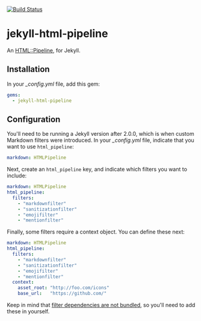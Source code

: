 [![Build Status](https://travis-ci.org/gjtorikian/jekyll-html-pipeline.svg?branch=add-invalid-tests)](https://travis-ci.org/gjtorikian/jekyll-html-pipeline)

jekyll-html-pipeline
====================

An [HTML::Pipeline](https://github.com/jch/html-pipeline), for Jekyll.


## Installation

In your *_config.yml* file, add this gem:

``` yaml
gems:
  - jekyll-html-pipeline
```

## Configuration

You'll need to be running a Jekyll version after 2.0.0, which is when custom
Markdown filters were introduced. In your *_config.yml* file, indicate that you
want to use `html_pipeline`:

``` yaml
markdown: HTMLPipeline
```

Next, create an `html_pipeline` key, and indicate which filters you want to include:

``` yaml
markdown: HTMLPipeline
html_pipeline:
  filters:
    - "markdownfilter"
    - "sanitizationfilter"
    - "emojifilter"
    - "mentionfilter"
```

Finally, some filters require a context object. You can define these next:

``` yaml
markdown: HTMLPipeline
html_pipeline:
  filters:
    - "markdownfilter"
    - "sanitizationfilter"
    - "emojifilter"
    - "mentionfilter"
  context:
    asset_root: "http://foo.com/icons"
    base_url:   "https://github.com/"
```

Keep in mind that [filter dependencies are not bundled](https://github.com/jch/html-pipeline#dependencies),
so you'll need to add these in yourself.
